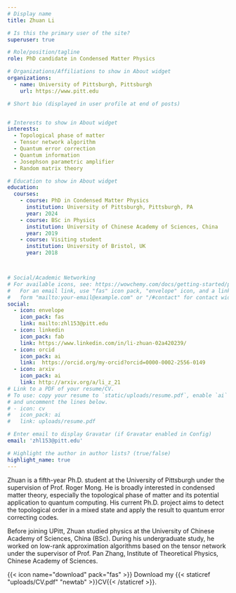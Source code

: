 ```yaml
---
# Display name
title: Zhuan Li

# Is this the primary user of the site?
superuser: true

# Role/position/tagline
role: PhD candidate in Condensed Matter Physics

# Organizations/Affiliations to show in About widget
organizations:
  - name: University of Pittsburgh, Pittsburgh
    url: https://www.pitt.edu

# Short bio (displayed in user profile at end of posts)


# Interests to show in About widget
interests:
  - Topological phase of matter
  - Tensor network algorithm
  - Quantum error correction
  - Quantum information
  - Josephson parametric amplifier
  - Random matrix theory

# Education to show in About widget
education:
  courses:
    - course: PhD in Condensed Matter Physics
      institution: University of Pittsburgh, Pittsburgh, PA
      year: 2024
    - course: BSc in Physics
      institution: University of Chinese Academy of Sciences, China
      year: 2019
    - course: Visiting student
      institution: University of Bristol, UK
      year: 2018



# Social/Academic Networking
# For available icons, see: https://wowchemy.com/docs/getting-started/page-builder/#icons
#   For an email link, use "fas" icon pack, "envelope" icon, and a link in the
#   form "mailto:your-email@example.com" or "/#contact" for contact widget.
social:
  - icon: envelope
    icon_pack: fas
    link: mailto:zhl153@pitt.edu
  - icon: linkedin
    icon_pack: fab
    link: https://www.linkedin.com/in/li-zhuan-02a420239/
  - icon: orcid
    icon_pack: ai
    link:  https://orcid.org/my-orcid?orcid=0000-0002-2556-0149
  - icon: arxiv
    icon_pack: ai
    link: http://arxiv.org/a/li_z_21
# Link to a PDF of your resume/CV.
# To use: copy your resume to `static/uploads/resume.pdf`, enable `ai` icons in `params.toml`,
# and uncomment the lines below.
# - icon: cv
#   icon_pack: ai
#   link: uploads/resume.pdf

# Enter email to display Gravatar (if Gravatar enabled in Config)
email: 'zhl153@pitt.edu'

# Highlight the author in author lists? (true/false)
highlight_name: true
---
```

Zhuan is a fifth-year Ph.D. student at the University of Pittsburgh under the supervision of Prof. Roger Mong. He is broadly interested in condensed matter theory, especially the topological phase of matter and its potential application to quantum computing. His current Ph.D. project aims to detect the topological order in a mixed state and apply the result to quantum error correcting codes.

Before joining UPitt, Zhuan studied physics at the University of Chinese Academy of Sciences, China (BSc). During his undergraduate study, he worked on low-rank approximation algorithms based on the tensor network under the supervisor of Prof. Pan Zhang, Institute of Theoretical Physics, Chinese Academy of Sciences.

{{< icon name="download" pack="fas" >}} Download my {{< staticref "uploads/CV.pdf" "newtab" >}}CV{{< /staticref >}}.
